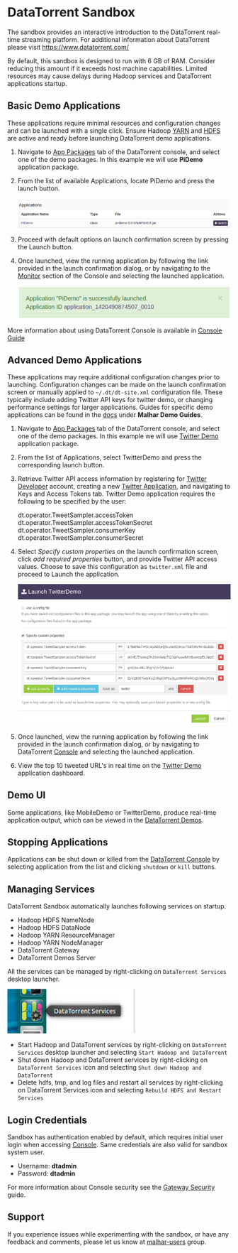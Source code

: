DataTorrent Sandbox
================================================================================

The sandbox provides an interactive introduction to the DataTorrent real-time streaming platform.  For additional information about DataTorrent please visit https://www.datatorrent.com/

By default, this sandbox is designed to run with 6 GB of RAM. Consider reducing this amount if it exceeds host machine capabilities.  Limited resources may cause delays during Hadoop services and DataTorrent applications startup.


Basic Demo Applications
--------------------------------------------------------------------------------

These applications require minimal resources and configuration changes and can be launched with a single click.  Ensure Hadoop [YARN](http://localhost:8088/cluster/cluster) and [HDFS](http://localhost:50070/dfshealth.jsp) are active and ready before launching DataTorrent demo applications.

1.  Navigate to [App Packages](#/packages) tab of the DataTorrent console, and select one of the demo packages.  In this example we will use **PiDemo** application package.

2.  From the list of available Applications, locate PiDemo and press the launch button.
    
    ![](images/sandbox/pidemo-list.png)

3.  Proceed with default options on launch confirmation screen by pressing the Launch button.

4.  Once launched, view the running application by following the link provided in the launch confirmation dialog, or by navigating to the [Monitor](/#/ops) section of the Console and selecting the launched application.

    ![](images/sandbox/pidemo-success.png)

More information about using DataTorrent Console is available in [Console Guide](https://www.datatorrent.com/docs/guides/ConsoleGuide.html)



Advanced Demo Applications
--------------------------------------------------------------------------------

These applications may require additional configuration changes prior to launching.  Configuration changes can be made on the launch confirmation screen or manually applied to `~/.dt/dt-site.xml` configuration file.  These typically include adding Twitter API keys for twitter demo, or changing performance settings for larger applications.  Guides for specific demo applications can be found in the [docs](https://datatorrent.com/docs) under **Malhar Demo Guides**.

1.  Navigate to [App Packages](/#/packages) tab of the DataTorrent console, and select one of the demo packages.  In this example we will use [Twitter Demo](/#/packages) application package.

2.  From the list of Applications, select TwitterDemo and press the corresponding launch button.

3.  Retrieve Twitter API access information by registering for [Twitter Developer](https://dev.twitter.com/) account, creating a new [Twitter Application](https://apps.twitter.com/app/new), and navigating to Keys and Access Tokens tab.  Twitter Demo application requires the following to be specified by the user:

    dt.operator.TweetSampler.accessToken
    dt.operator.TweetSampler.accessTokenSecret
    dt.operator.TweetSampler.consumerKey
    dt.operator.TweetSampler.consumerSecret

4.  Select *Specify custom properties* on the launch confirmation screen, click *add required properties* button, and provide Twitter API access values.  Choose to save this configuration as `twitter.xml` file and proceed to Launch the application.

    ![](images/sandbox/twitterdemo-launch.png)

5.  Once launched, view the running application by following the link provided in the launch confirmation dialog, or by navigating to DataTorrent [Console](/#/ops) and selecting the launched application.

6.  View the top 10 tweeted URL's in real time on the [Twitter Demo](http://localhost:3003/#/twitterUrls) application dashboard.


Demo UI
--------------------------------------------------------------------------------

Some applications, like MobileDemo or TwitterDemo, produce real-time application output, which can be viewed in the [DataTorrent Demos](http://localhost:3003/).



Stopping Applications
--------------------------------------------------------------------------------

Applications can be shut down or killed from the [DataTorrent Console](/#ops) by selecting application from the list and clicking `shutdown` or `kill` buttons.



Managing Services
--------------------------------------------------------------------------------

DataTorrent Sandbox automatically launches following services on startup.

* Hadoop HDFS NameNode
* Hadoop HDFS DataNode
* Hadoop YARN ResourceManager
* Hadoop YARN NodeManager
* DataTorrent Gateway
* DataTorrent Demos Server


All the services can be managed by right-clicking on `DataTorrent Services` desktop launcher.

![](images/sandbox/services.png)

*  Start Hadoop and DataTorrent services by right-clicking on `DataTorrent Services` desktop launcher and selecting `Start Hadoop and DataTorrent`
*  Shut down Hadoop and DataTorrent services by right-clicking on `DataTorrent Services` icon and selecting `Shut down Hadoop and DataTorrent`
*  Delete hdfs, tmp, and log files and restart all services by right-clicking on DataTorrent Services icon and selecting `Rebuild HDFS and Restart Services`


Login Credentials
--------------------------------------------------------------------------------

Sandbox has authentication enabled by default, which requires initial user login when accessing [Console](/#/).  Same credentials are also valid for sandbox system user.

* Username: **dtadmin**
* Password: **dtadmin**

For more information about Console security see the [Gateway Security](https://www.datatorrent.com/docs/guides/GatewaySecurity.html) guide.


Support
--------------------------------------------------------------------------------

If you experience issues while experimenting with the sandbox, or have any feedback and comments, please let us know at [malhar-users](https://groups.google.com/d/forum/malhar-users) group.